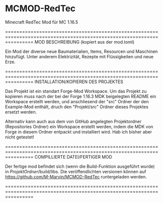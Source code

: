 # MCMOD-RedTec
Minecraft RedTec Mod für MC 1.16.5

======================================================================================================================
MOD BESCHREIBUNG (kopiert aus der mod.toml)

Ein Mod der diverse neue Baumaterialien, Items, Resourcen und Maschinen hinzufügt.
Unter anderem Elektrizität, Rezepte mit Flüssigkeiten und neue Erze.

======================================================================================================================
INSTALLATION/KOPIEREN DES PROJEKTES

Das Projekt ist ein standart Forge-Mod Workspace.
Um das Projekt zu kopieren muss nach der bei der Forge 1.16.3 MDK beigelegten README ein Workspace erstellt werden,
und anschliesend der "src" Ordner der den Example-Mod enthält, druch den "Projekt/src" Ordner dieses Projektes
ersetzt werden.

Alternativ kann auch aus dem von GitHub angelegten Projektordner (Repositories Ordner) ein Workspace erstellt werden,
indem die MDK von Forge in diesem Ordner entpackt und installiert wird.
Hab ich bisher aber nicht getestet!

======================================================================================================================
COMPILLIERTE DATEI/FERTIGER MOD

Der fertige mod befindet sich (wenn die Build-Funktion ausgeführt wurde) in *ProjektOrdner*/build/libs.
Die veröffendlichten versionen können auf https://github.com/M-Marvin/MCMOD-RedTec runtergeladen werden.

======================================================================================================================
